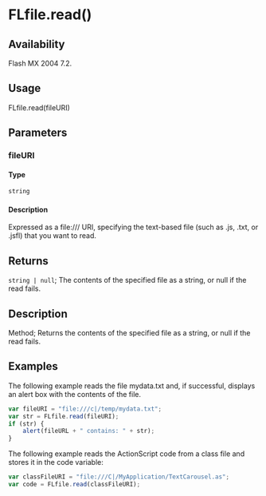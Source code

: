 # FLfile.read()

## Availability

Flash MX 2004 7.2.

## Usage

FLfile.read(fileURI)

## Parameters

### **fileURI**

#### Type

```typescript
string
```

#### Description

Expressed as a file:/// URI, specifying the text-based file (such as .js, .txt, or .jsfl) that you want to read.

## Returns

`string | null`; The contents of the specified file as a string, or null if the read fails.

## Description

Method; Returns the contents of the specified file as a string, or null if the read fails.

## Examples

The following example reads the file mydata.txt and, if successful, displays an alert box with the contents of the file.

```javascript
var fileURI = "file:///c|/temp/mydata.txt";
var str = FLfile.read(fileURI);
if (str) {
    alert(fileURL + " contains: " + str);
}
```

The following example reads the ActionScript code from a class file and stores it in the code variable:

```javascript
var classFileURI = "file:///C|/MyApplication/TextCarousel.as";
var code = FLfile.read(classFileURI);
```
